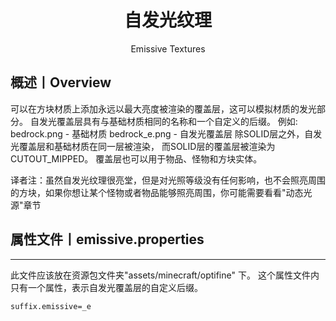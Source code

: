 <center><h1>自发光纹理</h1><p>Emissive Textures</p></center>

## 概述丨Overview

可以在方块材质上添加永远以最大亮度被渲染的覆盖层，这可以模拟材质的发光部分。
自发光覆盖层具有与基础材质相同的名称和一个自定义的后缀。
例如:
 bedrock.png  - 基础材质
 bedrock_e.png - 自发光覆盖层
除SOLID层之外，自发光覆盖层和基础材质在同一层被渲染，
而SOLID层的覆盖层被渲染为CUTOUT_MIPPED。
覆盖层也可以用于物品、怪物和方块实体。

译者注：虽然自发光纹理很亮堂，但是对光照等级没有任何影响，也不会照亮周围的方块，如果你想让某个怪物或者物品能够照亮周围，你可能需要看看"动态光源"章节



## 属性文件丨emissive.properties

---

此文件应该放在资源包文件夹"assets/minecraft/optifine" 下。
这个属性文件内只有一个属性，表示自发光覆盖层的自定义后缀。

```
suffix.emissive=_e
```

